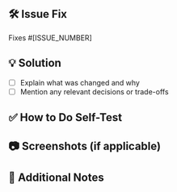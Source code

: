 ## 🛠️ Issue Fix
<!-- Describe the issue this PR fixes -->
Fixes #[ISSUE_NUMBER]  
<!-- If there's no issue, you can write "No issue linked" -->

## 💡 Solution
<!-- Briefly describe the solution or changes introduced in this PR -->
- [ ] Explain what was changed and why
- [ ] Mention any relevant decisions or trade-offs

## ✅ How to Do Self-Test
<!-- Provide instructions for how to test the changes, can be copied from README -->

## 📷 Screenshots (if applicable)
<!-- Add any relevant screenshots for UI changes -->

## 📝 Additional Notes
<!-- Add any other context or information reviewers should know -->
